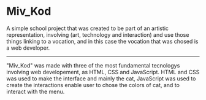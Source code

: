 # Miv_Kod

A simple school project that was created to be part of an artistic representation, involving (art, technology and interaction) 
and use those things linking to a vocation, and in this case the vocation that was chosed is a web developer.

---
"Miv_Kod" was made with three of the most fundamental tecnologys involving web developement, as
HTML, CSS and JavaScript. 
HTML and CSS was used to make the interface and mainly the cat, JavaScript was used to create the interactions 
enable user to chose the colors of cat, and to interact with the menu.
